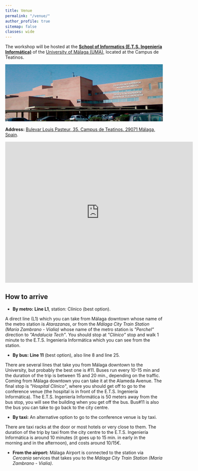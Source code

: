 ```yaml
---
title: Venue
permalink: "/venue/"
author_profile: true
sitemap: false
classes: wide
---
```


The workshop will be hosted at the [**School of Informatics (E.T.S. Ingeniería Informática)**](https://www.uma.es/ETSI-informatica) of the [University of Málaga (UMA)](https://www.uma.es/), located at the Campus de Teatinos.

![E.T.S. Ingeniería Informática](/assets/confws/etsii.jpg)

**Address:** [Bulevar Louis Pasteur, 35. Campus de Teatinos. 29071 Málaga, Spain](https://goo.gl/maps/bQ4AaYJxLaf2Qkqc7).

<iframe src="https://www.google.com/maps/embed?pb=!1m18!1m12!1m3!1d3198.313861364173!2d-4.482631087303145!3d36.715022691025084!2m3!1f0!2f0!3f0!3m2!1i1024!2i768!4f13.1!3m3!1m2!1s0xd72f74b9f3606f1%3A0x9fa32cc2e6b0bbf9!2sE.T.S.%20de%20Ingenier%C3%ADa%20Inform%C3%A1tica!5e0!3m2!1ses!2ses!4v1677170209494!5m2!1ses!2ses" width="600" height="450" style="border:0;" allowfullscreen="" loading="lazy" referrerpolicy="no-referrer-when-downgrade"></iframe>

## How to arrive

- **By metro:** **Line L1**, station: Clínico (best option).

A direct line (L1) which you can take from Málaga downtown whose name of the metro station is *Atarazanas*, or from the *Málaga City Train Station (María Zambrano - Vialia)* whose name of the metro station is *"Perchel"* direction to *"Andalucia Tech"*. You should stop at *"Clínico"* stop and walk 1 minute to the E.T.S. Ingeniería Informática which you can see from the station.

- **By bus:** **Line 11** (best option), also line 8 and line 25.

There are several lines that take you from Málaga downtown to the University, but probably the best one is #11. Buses run every 10-15 min and the duration of the trip is between 15 and 20 min., depending on the traffic. Coming from Málaga downtown you can take it at the Alameda Avenue. The final stop is *"Hospital Clínico"*, where you should get off to go to the conference venue (the hospital is in front of the E.T.S. Ingeniería Informática). The E.T.S. Ingeniería Informática is 50 meters away from the bus stop, you will see the building when you get off the bus. Bus#11 is also the bus you can take to go back to the city centre. 

- **By taxi:** An alternative option to go to the conference venue is by taxi.

There are taxi racks at the door or most hotels or very close to them. The duration of the trip by taxi from the city centre to the E.T.S. Ingeniería Informática is around 10 minutes (it goes up to 15 min. in early in the morning and in the afternoon), and costs around 10/15€.

- **From the airport:** Málaga Airport is connected to the station via *Cercania* services that takes you to the *Málaga City Train Station (María Zambrano - Vialia)*.




 
